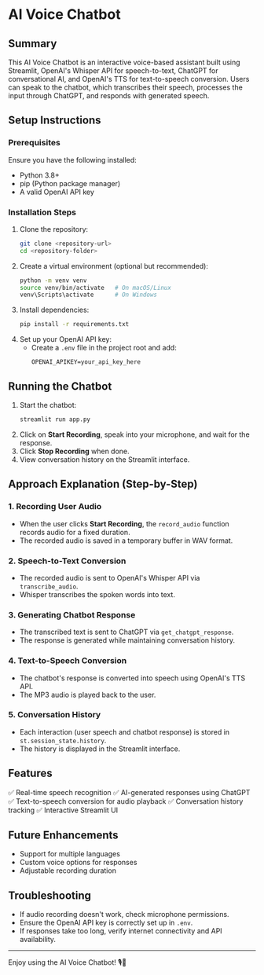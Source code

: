 # AI Voice Chatbot

## Summary
This AI Voice Chatbot is an interactive voice-based assistant built using Streamlit, OpenAI's Whisper API for speech-to-text, ChatGPT for conversational AI, and OpenAI's TTS for text-to-speech conversion. Users can speak to the chatbot, which transcribes their speech, processes the input through ChatGPT, and responds with generated speech.

## Setup Instructions

### Prerequisites
Ensure you have the following installed:
- Python 3.8+
- pip (Python package manager)
- A valid OpenAI API key

### Installation Steps
1. Clone the repository:
   ```bash
   git clone <repository-url>
   cd <repository-folder>
   ```
2. Create a virtual environment (optional but recommended):
   ```bash
   python -m venv venv
   source venv/bin/activate   # On macOS/Linux
   venv\Scripts\activate      # On Windows
   ```
3. Install dependencies:
   ```bash
   pip install -r requirements.txt
   ```
4. Set up your OpenAI API key:
   - Create a `.env` file in the project root and add:
     ```
     OPENAI_APIKEY=your_api_key_here
     ```

## Running the Chatbot
1. Start the chatbot:
   ```bash
   streamlit run app.py
   ```
2. Click on **Start Recording**, speak into your microphone, and wait for the response.
3. Click **Stop Recording** when done.
4. View conversation history on the Streamlit interface.

## Approach Explanation (Step-by-Step)

### 1. Recording User Audio
- When the user clicks **Start Recording**, the `record_audio` function records audio for a fixed duration.
- The recorded audio is saved in a temporary buffer in WAV format.

### 2. Speech-to-Text Conversion
- The recorded audio is sent to OpenAI's Whisper API via `transcribe_audio`.
- Whisper transcribes the spoken words into text.

### 3. Generating Chatbot Response
- The transcribed text is sent to ChatGPT via `get_chatgpt_response`.
- The response is generated while maintaining conversation history.

### 4. Text-to-Speech Conversion
- The chatbot's response is converted into speech using OpenAI's TTS API.
- The MP3 audio is played back to the user.

### 5. Conversation History
- Each interaction (user speech and chatbot response) is stored in `st.session_state.history`.
- The history is displayed in the Streamlit interface.

## Features
✅ Real-time speech recognition
✅ AI-generated responses using ChatGPT
✅ Text-to-speech conversion for audio playback
✅ Conversation history tracking
✅ Interactive Streamlit UI

## Future Enhancements
- Support for multiple languages
- Custom voice options for responses
- Adjustable recording duration

## Troubleshooting
- If audio recording doesn't work, check microphone permissions.
- Ensure the OpenAI API key is correctly set up in `.env`.
- If responses take too long, verify internet connectivity and API availability.

---
Enjoy using the AI Voice Chatbot! 🎙️🤖

